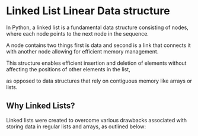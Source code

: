 # Linked List Linear Data structure

In Python, a linked list is a fundamental data structure consisting of nodes, where each node points to the next node in the sequence.

A node contains two things first is data and second is a link that connects it with another node allowing for efficient memory management. 

This structure enables efficient insertion and deletion of elements without affecting the positions of other elements in the list,

as opposed to data structures that rely on contiguous memory like arrays or lists.


## Why Linked Lists?

Linked lists were created to overcome various drawbacks associated with storing data in regular lists and arrays, as outlined below:

